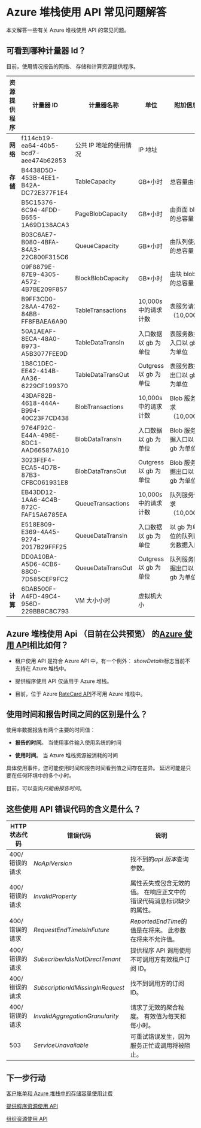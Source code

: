 <properties
    pageTitle="与使用相关的常见问题解答 |Microsoft Azure"
    description="Azure 堆栈米、 比较到 Azure 使用 API、 使用时间和报告时间，错误代码的列表。"
    services="azure-stack"
    documentationCenter=""
    authors="AlfredoPizzirani"
    manager="byronr"
    editor=""/>

<tags
    ms.service="azure-stack"
    ms.workload="na"
    ms.tgt_pltfrm="na"
    ms.devlang="na"
    ms.topic="article"
    ms.date="10/18/2016"
    ms.author="alfredop"/>

# <a name="azure-stack-usage-api-faqs"></a>Azure 堆栈使用 API 常见问题解答
本文解答一些有关 Azure 堆栈使用 API 的常见问题。

## <a name="what-meter-ids-can-i-see"></a>可看到哪种计量器 Id？

目前，使用情况报告的网络、 存储和计算资源提供程序。

| **资源提供程序** | **计量器 ID** |**计量器名称** | **单位** | **附加信息** |
| --------------------------- | --------------------------------------- | -------------------------- | ---------------------------- | ----------------------------------------- |
| **网络** | f114cb19-ea64-40b5-bcd7-aee474b62853 | 公共 IP 地址的使用情况 | IP 地址 |                    
| **存储**  | B4438D5D-453B-4EE1-B42A-DC72E377F1E4 | TableCapacity | GB\*小时 | 总容量由表 |
|              | B5C15376-6C94-4FDD-B655-1A69D138ACA3 | PageBlobCapacity | GB\*小时 | 由页面 blob 的总容量 |
|              | B03C6AE7-B080-4BFA-84A3-22C800F315C6 | QueueCapacity  | GB\*小时  | 由队列使用的总容量 |
| | 09F8879E-87E9-4305-A572-4B7BE209F857 | BlockBlobCapacity | GB\*小时  | 由块 blob 的总容量 |
| | B9FF3CD0-28AA-4762-84BB-FF8FBAEA6A90 | TableTransactions  | 10,000s 中的请求计数   | 表服务请求 （10,000s) |
| | 50A1AEAF-8ECA-48A0-8973-A5B3077FEE0D | TableDataTransIn | 入口数据以 gb 为单位 | 表服务数据入口以 gb 为单位 |
| | 1B8C1DEC-EE42-414B-AA36-6229CF199370 | TableDataTransOut | Outgress 以 gb 为单位 | 表服务数据出口以 gb 为单位 |
| | 43DAF82B-4618-444A-B994-40C23F7CD438 | BlobTransactions | 10,000s 中的请求计数 | Blob 服务请求 （10,000s) |
| | 9764F92C-E44A-498E-8DC1-AAD66587A810   | BlobDataTransIn    | 入口数据以 gb 为单位          | Blob 服务数据入口以 gb 为单位 
| | 3023FEF4-ECA5-4D7B-87B3-CFBC061931E8   | BlobDataTransOut   | Outgress 以 gb 为单位              | Blob 服务数据出口以 gb 为单位 
| | EB43DD12-1AA6-4C4B-872C-FAF15A6785EA   | QueueTransactions  | 10,000s 中的请求计数   | 队列服务请求 （10,000s) 
| | E518E809-E369-4A45-9274-2017B29FFF25   | QueueDataTransIn          | 入口数据以 gb 为单位         | 以 gb 为单位的队列服务数据入口 
| | DD0A10BA-A5D6-4CB6-88C0-7D585CEF9FC2   | QueueDataTransOut         | Outgress 以 gb 为单位  | 队列服务数据出口以 gb 为单位 
| **计算** | 6DAB500F-A4FD-49C4-956D-229BB9C8C793 | VM 大小小时 | 虚拟机大小 |



## <a name="how-do-the-azure-stack-usage-apis-compare-to-the-azure-usage-apihttpsmsdnmicrosoftcomlibraryazure1ea5b323-54bb-423d-916f-190de96c6a3c-currently-in-public-preview"></a>Azure 堆栈使用 Api （目前在公共预览） 的[Azure 使用 API](https://msdn.microsoft.com/library/azure/1ea5b323-54bb-423d-916f-190de96c6a3c)相比如何？

-   租户使用 API 是符合 Azure API 中，有一个例外︰ *showDetails*标志当前不支持在 Azure 堆栈中。

-   提供程序使用 API 仅适用于 Azure 堆栈。

-   目前，位于 Azure [RateCard API](https://msdn.microsoft.com/en-us/library/azure/mt219004.aspx)不可用 Azure 堆栈中。

## <a name="what-is-the-difference-between-usage-time-and-reported-time"></a>使用时间和报告时间之间的区别是什么？

使用率数据报告有两个主要的时间值︰

-   **报告的时间**。 当使用事件输入使用系统的时间

-   **使用时间**。 当 Azure 堆栈资源被消耗的时间

具体使用事件，您可能使用时间和报告时间看到值之间存在差异。 延迟可能是只要在任何环境中的多个小时。

目前，可以查询*只能由报告时间*。

## <a name="what-do-these-usage-api-error-codes-mean"></a>这些使用 API 错误代码的含义是什么？

| **HTTP 状态代码** | **错误代码** | **说明** |
| ---------------------- | ------------------------------------------------------------------ | ------------------------------------------------------------------------------------------------------------------------------------ |
| 400/错误的请求        | *NoApiVersion*     | 找不到的*api 版本*查询参数。
| 400/错误的请求        | *InvalidProperty*  | 属性丢失或包含无效的值。 在响应正文中的错误代码消息标识缺少的属性。
| 400/错误的请求        | *RequestEndTimeIsInFuture*  | *ReportedEndTime*的值是在将来。 此参数在将来不允许值。
| 400/错误的请求        | *SubscriberIdIsNotDirectTenant*    | 提供程序 API 调用使用不可调用方有效租户订阅 ID。
| 400/错误的请求        | *SubscriptionIdMissingInRequest*   | 找不到调用方的订阅 ID。
| 400/错误的请求        | *InvalidAggregationGranularity*   | 请求了无效的聚合粒度。 有效值为每天和每小时。
| 503                    | *ServiceUnavailable*   | 可重试错误发生，因为服务正忙或调用将被阻止。 |

## <a name="next-steps"></a>下一步行动
[客户帐单和 Azure 堆栈中的存储容量使用计费](azure-stack-billing-and-chargeback.md)

[提供程序资源使用 API](azure-stack-provider-resource-api.md)

[组织资源使用 API](azure-stack-tenant-resource-usage-api.md)
